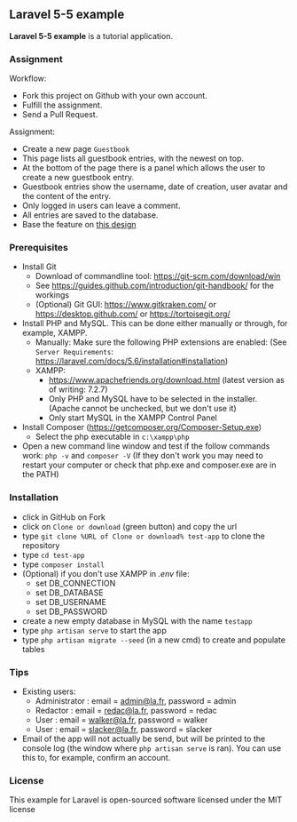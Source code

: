 ## Laravel 5-5 example ##

**Laravel 5-5 example** is a tutorial application.

### Assignment ###

Workflow:
- Fork this project on Github with your own account.
- Fulfill the assignment.
- Send a Pull Request.

Assignment:
- Create a new page `Guestbook`
- This page lists all guestbook entries, with the newest on top.
- At the bottom of the page there is a panel which allows the user to create a new guestbook entry.
- Guestbook entries show the username, date of creation, user avatar and the content of the entry.
- Only logged in users can leave a comment.
- All entries are saved to the database.
- Base the feature on [this design](design.png)

### Prerequisites ###

* Install Git
   * Download of commandline tool: https://git-scm.com/download/win
   * See https://guides.github.com/introduction/git-handbook/ for the workings
   * (Optional) Git GUI: https://www.gitkraken.com/ or https://desktop.github.com/ or https://tortoisegit.org/
* Install PHP and MySQL. This can be done either manually or through, for example, XAMPP.
   * Manually: Make sure the following PHP extensions are enabled: (See `Server Requirements`: https://laravel.com/docs/5.6/installation#installation)
   * XAMPP:
      * https://www.apachefriends.org/download.html (latest version as of writing: 7.2.7)
      * Only PHP and MySQL have to be selected in the installer. (Apache cannot be unchecked, but we don't use it)
      * Only start MySQL in the XAMPP Control Panel
* Install Composer (https://getcomposer.org/Composer-Setup.exe)
   * Select the php executable in `c:\xampp\php`
* Open a new command line window and test if the follow commands work: `php -v` and `composer -V`
  (If they don't work you may need to restart your computer or check that php.exe and composer.exe are in the PATH)

### Installation ###

* click in GitHub on Fork
* click on `Clone or download` (green button) and copy the url
* type `git clone %URL of Clone or download% test-app` to clone the repository 
* type `cd test-app`
* type `composer install`
* (Optional) if you don't use XAMPP in *.env* file:
   * set DB_CONNECTION
   * set DB_DATABASE
   * set DB_USERNAME
   * set DB_PASSWORD
* create a new empty database in MySQL with the name `testapp`
* type `php artisan serve` to start the app
* type `php artisan migrate --seed` (in a new cmd) to create and populate tables

### Tips ###

* Existing users:
   * Administrator : email = admin@la.fr, password = admin
   * Redactor : email = redac@la.fr, password = redac
   * User : email = walker@la.fr, password = walker
   * User : email = slacker@la.fr, password = slacker
* Email of the app will not actually be send, but will be printed to the console log (the window where `php artisan serve` is ran). You can use this to, for example, confirm an account.

### License ###

This example for Laravel is open-sourced software licensed under the MIT license
